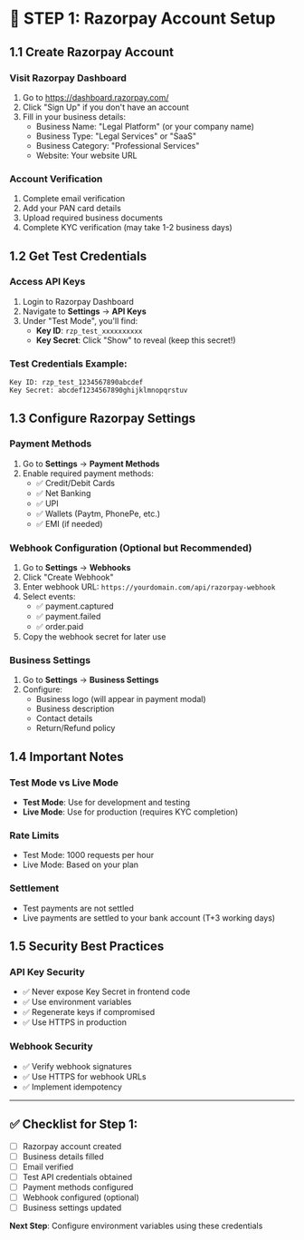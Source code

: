 # 🚀 STEP 1: Razorpay Account Setup

## 1.1 Create Razorpay Account

### Visit Razorpay Dashboard
1. Go to https://dashboard.razorpay.com/
2. Click "Sign Up" if you don't have an account
3. Fill in your business details:
   - Business Name: "Legal Platform" (or your company name)
   - Business Type: "Legal Services" or "SaaS"
   - Business Category: "Professional Services"
   - Website: Your website URL

### Account Verification
1. Complete email verification
2. Add your PAN card details
3. Upload required business documents
4. Complete KYC verification (may take 1-2 business days)

## 1.2 Get Test Credentials

### Access API Keys
1. Login to Razorpay Dashboard
2. Navigate to **Settings** → **API Keys**
3. Under "Test Mode", you'll find:
   - **Key ID**: `rzp_test_xxxxxxxxxx`
   - **Key Secret**: Click "Show" to reveal (keep this secret!)

### Test Credentials Example:
```
Key ID: rzp_test_1234567890abcdef
Key Secret: abcdef1234567890ghijklmnopqrstuv
```

## 1.3 Configure Razorpay Settings

### Payment Methods
1. Go to **Settings** → **Payment Methods**
2. Enable required payment methods:
   - ✅ Credit/Debit Cards
   - ✅ Net Banking
   - ✅ UPI
   - ✅ Wallets (Paytm, PhonePe, etc.)
   - ✅ EMI (if needed)

### Webhook Configuration (Optional but Recommended)
1. Go to **Settings** → **Webhooks**
2. Click "Create Webhook"
3. Enter webhook URL: `https://yourdomain.com/api/razorpay-webhook`
4. Select events:
   - ✅ payment.captured
   - ✅ payment.failed
   - ✅ order.paid
5. Copy the webhook secret for later use

### Business Settings
1. Go to **Settings** → **Business Settings**
2. Configure:
   - Business logo (will appear in payment modal)
   - Business description
   - Contact details
   - Return/Refund policy

## 1.4 Important Notes

### Test Mode vs Live Mode
- **Test Mode**: Use for development and testing
- **Live Mode**: Use for production (requires KYC completion)

### Rate Limits
- Test Mode: 1000 requests per hour
- Live Mode: Based on your plan

### Settlement
- Test payments are not settled
- Live payments are settled to your bank account (T+3 working days)

## 1.5 Security Best Practices

### API Key Security
- ✅ Never expose Key Secret in frontend code
- ✅ Use environment variables
- ✅ Regenerate keys if compromised
- ✅ Use HTTPS in production

### Webhook Security
- ✅ Verify webhook signatures
- ✅ Use HTTPS for webhook URLs
- ✅ Implement idempotency

---

## ✅ Checklist for Step 1:
- [ ] Razorpay account created
- [ ] Business details filled
- [ ] Email verified
- [ ] Test API credentials obtained
- [ ] Payment methods configured
- [ ] Webhook configured (optional)
- [ ] Business settings updated

**Next Step**: Configure environment variables using these credentials